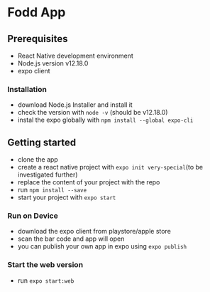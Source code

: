 # Fodd App

## Prerequisites
- React Native development environment
- Node.js version v12.18.0
- expo client

### Installation

- download Node.js Installer and install it
- check the version with `node -v` (should be v12.18.0)
- instal the expo globally with `npm install --global expo-cli`

## Getting started
- clone the app
- create a react native project with `expo init very-special`(to be investigated further)
- replace the content of your project with the repo
- run `npm install --save`
- start your project with `expo start`

### Run on Device

- download the expo client from playstore/apple store
- scan the bar code and app will open
- you can publish your own app in expo using `expo publish`

### Start the web version

- run `expo start:web`



